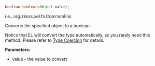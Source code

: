 ``` java
boolean boolean(Object value);
```

  
i.e.,
<javadoc method="toBoolean(java.lang.Object)">org.zkoss.xel.fn.CommonFns</javadoc>

Converts the specified object to a boolean.

Notice that EL will convert the type automatically, so you rarely need
this method. Please refer to [Type
Coercion](ZUML_Reference/EL_Expressions/Type_Coercion) for
details.

**Parameters:**

- value - the value to convert


